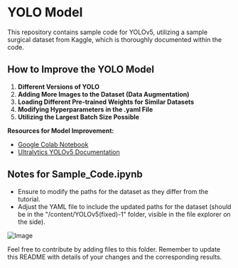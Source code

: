 # YOLO Model

This repository contains sample code for YOLOv5, utilizing a sample surgical dataset from Kaggle, which is thoroughly documented within the code.

## How to Improve the YOLO Model

1. **Different Versions of YOLO**
2. **Adding More Images to the Dataset (Data Augmentation)**
3. **Loading Different Pre-trained Weights for Similar Datasets**
4. **Modifying Hyperparameters in the .yaml File**
5. **Utilizing the Largest Batch Size Possible**

**Resources for Model Improvement:**
- [Google Colab Notebook](https://colab.research.google.com/drive/1gDZ2xcTOgR39tGGs-EZ6i3RTs16wmzZQ)
- [Ultralytics YOLOv5 Documentation](https://docs.ultralytics.com/yolov5/tutorials/tips_for_best_training_results/#training-settings)

## Notes for Sample_Code.ipynb

- Ensure to modify the paths for the dataset as they differ from the tutorial.
- Adjust the YAML file to include the updated paths for the dataset (should be in the "/content/YOLOv5(fixed)-1" folder, visible in the file explorer on the side).

![Image](https://github.com/hssathu4596/Team-Embrace---Spring-2024/assets/69057864/95728fb6-a682-4f3e-907b-6ff435f5711e)

Feel free to contribute by adding files to this folder. Remember to update this README with details of your changes and the corresponding results.
